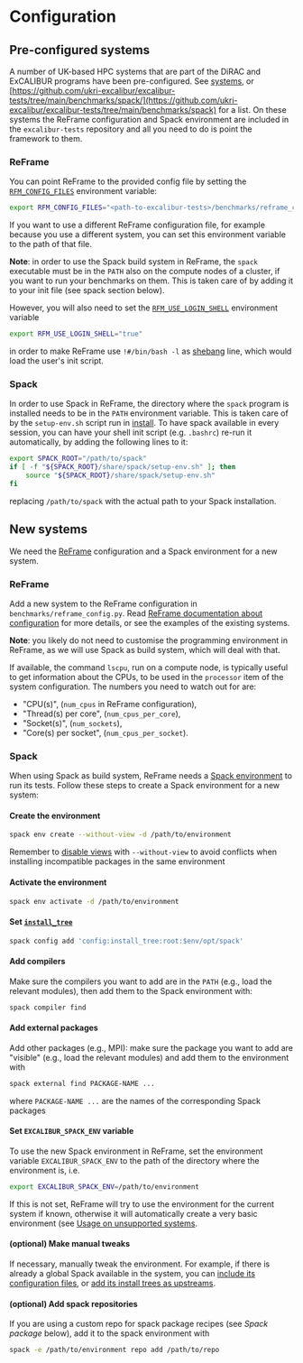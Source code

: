 # Configuration

## Pre-configured systems

A number of UK-based HPC systems that are part of the DiRAC and ExCALIBUR programs 
have been pre-configured. See [systems](systems.md), or [https://github.com/ukri-excalibur/excalibur-tests/tree/main/benchmarks/spack/](https://github.com/ukri-excalibur/excalibur-tests/tree/main/benchmarks/spack) for a list. 
On these systems the ReFrame configuration and Spack environment are included in the 
`excalibur-tests` repository and all you need to do is point the framework to them.

### ReFrame

You can point ReFrame to the provided config file by setting the
[`RFM_CONFIG_FILES`](https://reframe-hpc.readthedocs.io/en/stable/manpage.html#envvar-RFM_CONFIG_FILES)
environment variable:

```sh
export RFM_CONFIG_FILES="<path-to-excalibur-tests>/benchmarks/reframe_config.py"
```

If you want to use a different ReFrame configuration file, for example because
you use a different system, you can set this environment variable to the path of
that file.

**Note**: in order to use the Spack build system in ReFrame, the `spack`
executable must be in the `PATH` also on the compute nodes of a cluster, if
you want to run your benchmarks on them. This is taken care of by adding it
to your init file (see spack section below).

However, you will also need to set the
[`RFM_USE_LOGIN_SHELL`](https://reframe-hpc.readthedocs.io/en/stable/manpage.html#envvar-RFM_USE_LOGIN_SHELL)
environment variable 
```sh
export RFM_USE_LOGIN_SHELL="true"
``` 
in order to make ReFrame use `!#/bin/bash -l` as 
[shebang](https://en.wikipedia.org/wiki/Shebang_(Unix)) line, which would load
the user's init script.

### Spack

In order to use Spack in ReFrame, 
the directory where the `spack` program is installed needs to be in
the `PATH` environment variable. This is taken care of by the `setup-env.sh`
script run in [install](install.md#installation_2). To have spack available in every session,
you can have your shell init script (e.g. `.bashrc`)
re-run it automatically, by adding the following lines to it:
```sh
export SPACK_ROOT="/path/to/spack"
if [ -f "${SPACK_ROOT}/share/spack/setup-env.sh" ]; then
    source "${SPACK_ROOT}/share/spack/setup-env.sh"
fi
```
replacing `/path/to/spack` with the actual path to your Spack installation.

## New systems

We need the [ReFrame](https://reframe-hpc.readthedocs.io/en/stable/)
configuration and a Spack environment for a new system.

### ReFrame

Add a new system to the ReFrame configuration in
`benchmarks/reframe_config.py`.  Read [ReFrame documentation about
configuration](https://reframe-hpc.readthedocs.io/en/stable/configure.html) for
more details, or see the examples of the existing systems.  

**Note**: you likely do
not need to customise the programming environment in ReFrame, as we will use
Spack as build system, which will deal with that.

If available, the command `lscpu`, run on a compute node, is typically useful to
get information about the CPUs, to be used in the `processor` item of the system
configuration.  The numbers you need to watch out for are:

* "CPU(s)", (`num_cpus` in ReFrame configuration),
* "Thread(s) per core", (`num_cpus_per_core`),
* "Socket(s)", (`num_sockets`),
* "Core(s) per socket", (`num_cpus_per_socket`).

### Spack

When using Spack as build system, ReFrame needs a [Spack
environment](https://spack.readthedocs.io/en/latest/environments.html) to run
its tests. Follow these steps to create a Spack environment for a new system:

#### Create the environment
```sh
spack env create --without-view -d /path/to/environment
```
Remember to
[disable views](https://spack.readthedocs.io/en/latest/environments.html#filesystem-views)
with `--without-view` to avoid conflicts when installing incompatible packages
in the same environment

#### Activate the environment
```sh
spack env activate -d /path/to/environment
```

#### Set [`install_tree`](https://spack.readthedocs.io/en/latest/config_yaml.html#install-tree)
```sh
spack config add 'config:install_tree:root:$env/opt/spack'
```

#### Add compilers

Make sure the compilers you want to add are in the `PATH` (e.g., load the
relevant modules), then add them to the Spack environment with:
```sh
spack compiler find
```

#### Add external packages

Add other packages (e.g., MPI): make sure the package you want to add are
"visible" (e.g., load the relevant modules) and add them to the environment
with
```sh
spack external find PACKAGE-NAME ...
```
where `PACKAGE-NAME ...` are the names of the corresponding Spack packages

#### Set `EXCALIBUR_SPACK_ENV` variable

To use the new Spack environment in ReFrame,
set the environment variable `EXCALIBUR_SPACK_ENV` to the path of the directory
where the environment is, i.e.
```sh
export EXCALIBUR_SPACK_ENV=/path/to/environment
```
If this is not set, ReFrame will try to use the
environment for the current system if known, otherwise it will automatically
create a very basic environment (see [Usage on unsupported systems](use.md#usage-on-unsupported-systems).

#### (optional) Make manual tweaks

If necessary, manually tweak the environment. For example, if there is already
a global Spack available in the system, you can [include its configuration
files](https://spack.readthedocs.io/en/latest/environments.html#included-configurations),
or [add its install trees as
upstreams](https://spack.readthedocs.io/en/latest/chain.html).
 

#### (optional) Add spack repositories

If you are using a custom repo for spack package recipes (see *Spack package* below), add
it to the spack environment with
```sh
spack -e /path/to/environment repo add /path/to/repo
```
